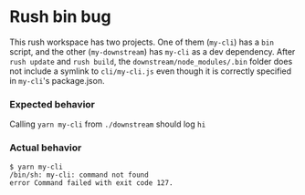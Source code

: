 # Rush bin bug

This rush workspace has two projects. One of them (`my-cli`) has a `bin` script, and the other (`my-downstream`) has `my-cli` as a dev dependency. After `rush update` and `rush build`, the `downstream/node_modules/.bin` folder does not include a symlink to `cli/my-cli.js` even though it is correctly specified in `my-cli`'s package.json.

### Expected behavior

Calling `yarn my-cli` from `./downstream` should log `hi`

### Actual behavior

```
$ yarn my-cli
/bin/sh: my-cli: command not found
error Command failed with exit code 127.
```

